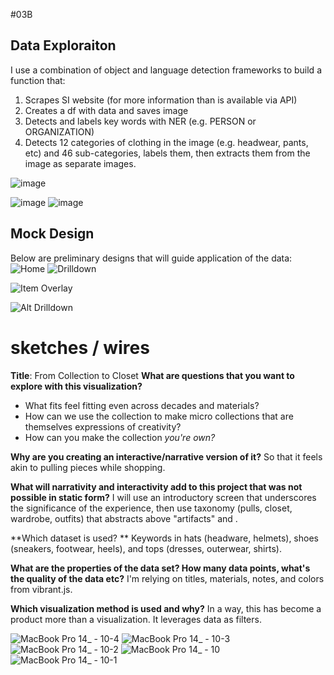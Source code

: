 #03B

## Data Exploraiton
I use a combination of object and language detection frameworks to build a function that:
1. Scrapes SI website (for more information than is available via API)
2. Creates a df with data and saves image
3. Detects and labels key words with NER (e.g. PERSON or ORGANIZATION)
4. Detects 12 categories of clothing in the image (e.g. headwear, pants, etc) and 46 sub-categories, labels them, then extracts them from the image as separate images.

![image](https://github.com/user-attachments/assets/9f84ac57-9f5d-4b18-9c9c-bf94c69065e1)

![image](https://github.com/user-attachments/assets/3bcec15f-aa57-47c4-86b7-da69d6e9a7ad)
![image](https://github.com/user-attachments/assets/9a983a32-2af5-4e85-9b4e-675be398c019)



## Mock Design
Below are preliminary designs that will guide application of the data:
![Home](https://github.com/user-attachments/assets/0aa6b97d-793f-4995-ae11-9c7d0d9693ca)
![Drilldown](https://github.com/user-attachments/assets/4532b662-0f77-4f82-af99-b0016392df66)

![Item Overlay](https://github.com/user-attachments/assets/49fd084a-4f05-41bc-82ae-ef6441d5a69e)

![Alt Drilldown](https://github.com/user-attachments/assets/750c1ba6-0a46-4110-87b5-14eefbf232db)


# sketches / wires

**Title**: From Collection to Closet
**What are questions that you want to explore with this visualization?**
- What fits feel fitting even across decades and materials?
- How can we use the collection to make micro collections that are themselves expressions of creativity?
- How can you make the collection _you're own?_

**Why are you creating an interactive/narrative version of it?** 
So that it feels akin to pulling pieces while shopping. 

**What will narrativity and interactivity add to this project that was not possible in static form?**
I will use an introductory screen that underscores the significance of the experience, then use taxonomy (pulls, closet, wardrobe, outfits) that abstracts above "artifacts" and <divs>.

**Which dataset is used? **
Keywords in hats (headware, helmets), shoes (sneakers, footwear, heels), and tops (dresses, outerwear, shirts). 

**What are the properties of the data set? How many data points, what's the quality of the data etc?**
I'm relying on titles, materials, notes, and colors from vibrant.js.

**Which visualization method is used and why?**
In a way, this has become a product more than a visualization. It leverages data as filters.

![MacBook Pro 14_ - 10-4](https://github.com/user-attachments/assets/2a5c2bdb-fae7-403f-9ddb-278ad8ac1ff2)
![MacBook Pro 14_ - 10-3](https://github.com/user-attachments/assets/60d57636-755f-4648-99fe-7a1221dee2c4)
![MacBook Pro 14_ - 10-2](https://github.com/user-attachments/assets/765fe75d-b2d6-4463-99ff-8c16b1757741)
![MacBook Pro 14_ - 10](https://github.com/user-attachments/assets/46af7f8d-2190-457a-a318-eef92f63b6ab)
![MacBook Pro 14_ - 10-1](https://github.com/user-attachments/assets/913a06cc-e603-460c-96be-87acf980a540)
